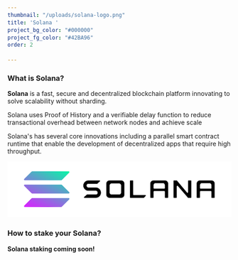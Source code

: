 ```yaml
---
thumbnail: "/uploads/solana-logo.png"
title: 'Solana '
project_bg_color: "#000000"
project_fg_color: "#42BA96"
order: 2

---
```

### What is Solana?

**Solana** is a fast, secure and decentralized blockchain platform innovating to solve scalability without sharding.

Solana uses Proof of History and a verifiable delay function to reduce transactional overhead between network nodes and achieve scale

Solana's has several core innovations including a parallel smart contract runtime that enable the development of decentralized apps that require high throughput.

![](/uploads/solana-logo.png)

### How to stake your Solana?

**Solana staking coming soon!**